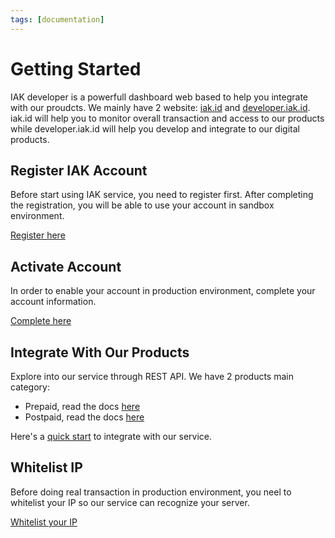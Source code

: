 ```yaml
---
tags: [documentation]
---
```


# Getting Started

IAK developer is a powerfull dashboard web based to help you integrate with our proudcts. We mainly have 2 
website: [iak.id](https://iak/id) and [developer.iak.id](https://developer.mobilepulsa.net). iak.id will help you to monitor overall transaction and access to our products while developer.iak.id will help you develop and integrate to our digital products. 

## Register IAK Account

Before start using IAK service, you need to register first.
After completing the registration, you will be able to use your account in sandbox environment.

[Register here](https://developer.mobilepulsa.net/signin)

## Activate Account

In order to enable your account in production environment, complete your account information.

[Complete here](https://developer.mobilepulsa.net/user_information)

## Integrate With Our Products

Explore into our service through REST API. We have 2 products main category:
- Prepaid, read the docs [here](docs/api-reference/docs/prepaid%20v1%20(legacy)/prepaid-flow.md)
- Postpaid, read the docs [here](docs/api-reference/docs/postpaid/postpaid-flow.md)

Here's a [quick start](integration/quick-start.md) to integrate with our service.

## Whitelist IP

Before doing real transaction in production environment, you neel to whitelist your IP so our service can recognize your server.

[Whitelist your IP](https://developer.mobilepulsa.net/production/ip)